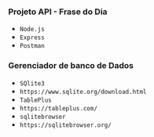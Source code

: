### Projeto API - Frase do Dia 
- `Node.js`
- `Express`
- `Postman`

### Gerenciador de banco de Dados
- `SQlite3`
- `https://www.sqlite.org/download.html`
- `TablePlus`
- `https://tableplus.com/`
- `sqlitebrowser`
- `https://sqlitebrowser.org/`